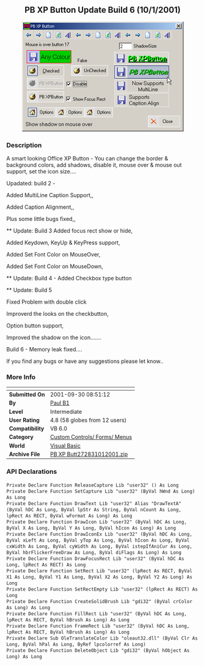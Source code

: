 ﻿<div align="center">

## PB XP Button Update Build 6 \(10/1/2001\)

<img src="PIC2001923241248124.gif">
</div>

### Description

A smart looking Office XP Button - You can change the border & background colors, add shadows, disable it, mouse over & mouse out support, set the icon size....

Upadated: build 2 -

Added MultiLine Caption Support,,

Added Caption Alignment,,

Plus some little bugs fixed,,

** Update: Build 3 Added focus rect show or hide,

Added Keydown, KeyUp & KeyPress support,

Added Set Font Color on MouseOver,

Added Set Font Color on MouseDown,

** Update: Build 4 - Added Checkbox type button

** Update: Build 5

Fixed Problem with double click

Improverd the looks on the checkbutton,

Option button support,

Improved the shadow on the icon.......

Build 6 - Memory leak fixed....

If you find any bugs or have any suggestions please let know..
 
### More Info
 


<span>             |<span>
---                |---
**Submitted On**   |2001-09-30 08:51:12
**By**             |[Paul B1](https://github.com/Planet-Source-Code/PSCIndex/blob/master/ByAuthor/paul-b1.md)
**Level**          |Intermediate
**User Rating**    |4.8 (58 globes from 12 users)
**Compatibility**  |VB 6\.0
**Category**       |[Custom Controls/ Forms/  Menus](https://github.com/Planet-Source-Code/PSCIndex/blob/master/ByCategory/custom-controls-forms-menus__1-4.md)
**World**          |[Visual Basic](https://github.com/Planet-Source-Code/PSCIndex/blob/master/ByWorld/visual-basic.md)
**Archive File**   |[PB XP Butt272831012001\.zip](https://github.com/Planet-Source-Code/paul-b1-pb-xp-button-update-build-6-10-1-2001__1-27437/archive/master.zip)

### API Declarations

```
Private Declare Function ReleaseCapture Lib "user32" () As Long
Private Declare Function SetCapture Lib "user32" (ByVal hWnd As Long) As Long
Private Declare Function DrawText Lib "user32" Alias "DrawTextA" (ByVal hDC As Long, ByVal lpStr As String, ByVal nCount As Long, lpRect As RECT, ByVal wFormat As Long) As Long
Private Declare Function DrawIcon Lib "user32" (ByVal hDC As Long, ByVal X As Long, ByVal Y As Long, ByVal hIcon As Long) As Long
Private Declare Function DrawIconEx Lib "user32" (ByVal hDC As Long, ByVal xLeft As Long, ByVal yTop As Long, ByVal hIcon As Long, ByVal cxWidth As Long, ByVal cyWidth As Long, ByVal istepIfAniCur As Long, ByVal hbrFlickerFreeDraw As Long, ByVal diFlags As Long) As Long
Private Declare Function DrawFocusRect Lib "user32" (ByVal hDC As Long, lpRect As RECT) As Long
Private Declare Function SetRect Lib "user32" (lpRect As RECT, ByVal X1 As Long, ByVal Y1 As Long, ByVal X2 As Long, ByVal Y2 As Long) As Long
Private Declare Function SetRectEmpty Lib "user32" (lpRect As RECT) As Long
Private Declare Function CreateSolidBrush Lib "gdi32" (ByVal crColor As Long) As Long
Private Declare Function FillRect Lib "user32" (ByVal hDC As Long, lpRect As RECT, ByVal hBrush As Long) As Long
Private Declare Function FrameRect Lib "user32" (ByVal hDC As Long, lpRect As RECT, ByVal hBrush As Long) As Long
Private Declare Sub OleTranslateColor Lib "oleaut32.dll" (ByVal Clr As Long, ByVal hPal As Long, ByRef lpcolorref As Long)
Private Declare Function DeleteObject Lib "gdi32" (ByVal hObject As Long) As Long
```





